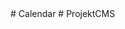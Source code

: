 <!DOCTYPE html>
<html lang-"en">
<head>
    <meta charset-"UTF-8"
    <meta name="viewport" content="width=device-width, initial-scale=1.0">
    <title>document</title>
</head>
<body>

</body>
</html>    # Calendar
# ProjektCMS
